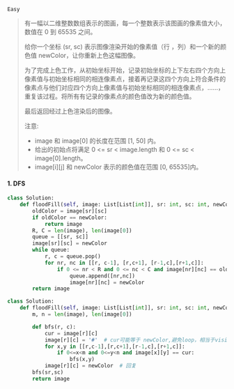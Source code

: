 `Easy`

> 有一幅以二维整数数组表示的图画，每一个整数表示该图画的像素值大小，数值在 0 到 65535 之间。
>
> 给你一个坐标 (sr, sc) 表示图像渲染开始的像素值（行 ，列）和一个新的颜色值 newColor，让你重新上色这幅图像。
>
> 为了完成上色工作，从初始坐标开始，记录初始坐标的上下左右四个方向上像素值与初始坐标相同的相连像素点，接着再记录这四个方向上符合条件的像素点与他们对应四个方向上像素值与初始坐标相同的相连像素点，……，重复该过程。将所有有记录的像素点的颜色值改为新的颜色值。
>
> 最后返回经过上色渲染后的图像。
>
> 注意:
>
> - image 和 image[0] 的长度在范围 [1, 50] 内。
> - 给出的初始点将满足 0 <= sr < image.length 和 0 <= sc < image[0].length。
> - image[i][j] 和 newColor 表示的颜色值在范围 [0, 65535]内。

#### 1. DFS

```python
class Solution:
    def floodFill(self, image: List[List[int]], sr: int, sc: int, newColor: int) -> List[List[int]]:
        oldColor = image[sr][sc]
        if oldColor == newColor:
            return image
        R, C = len(image), len(image[0])
        queue = [[sr, sc]]
        image[sr][sc] = newColor
        while queue:
            r, c = queue.pop()
            for nr, nc in [[r, c-1], [r,c+1], [r-1,c],[r+1,c]]:
                if 0 <= nr < R and 0 <= nc < C and image[nr][nc] == oldColor:
                    queue.append([nr,nc])  
            		image[nr][nc] = newColor
        return image
```

```python
class Solution:
    def floodFill(self, image: List[List[int]], sr: int, sc: int, newColor: int) -> List[List[int]]:
        m, n = len(image), len(image[0])

        def bfs(r, c):
            cur = image[r][c]
            image[r][c] = '#'  # cur可能等于 newColor,避免loop，相当于visited
            for x,y in [[r,c-1],[r,c+1],[r-1,c],[r+1,c]]:
                if 0<=x<m and 0<=y<n and image[x][y] == cur:
                    bfs(x,y)
            image[r][c] = newColor  # 回复
        bfs(sr,sc)
        return image
```

